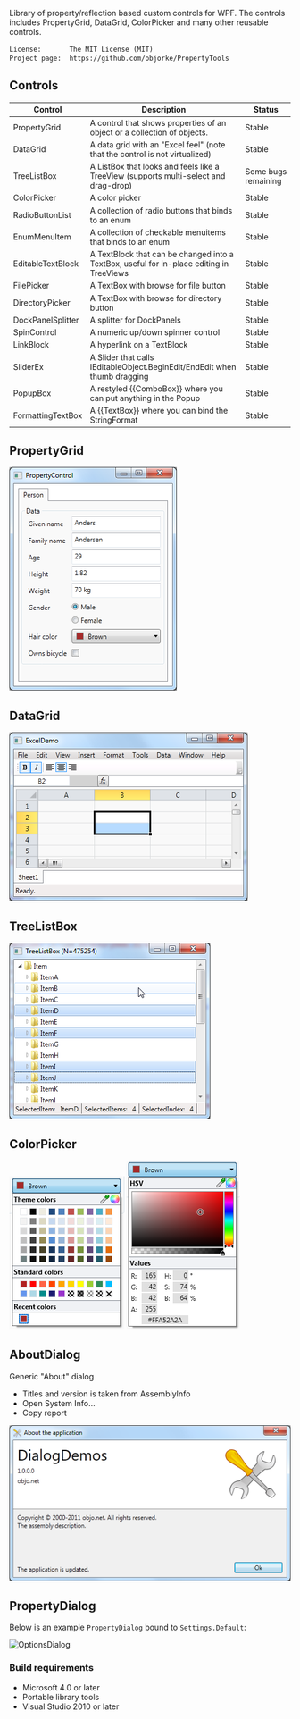 Library of property/reflection based custom controls for WPF. The 
controls includes PropertyGrid, DataGrid, ColorPicker and many 
other reusable controls. 

```
License:       The MIT License (MIT)
Project page:  https://github.com/objorke/PropertyTools
```

## Controls

| Control           | Description                                                                              | Status |
|-------------------|------------------------------------------------------------------------------------------|--------|
| PropertyGrid      | A control that shows properties of an object or a collection of objects.                 | Stable |
| DataGrid          | A data grid with an "Excel feel" (note that the control is not virtualized)              | Stable |
| TreeListBox       | A ListBox that looks and feels like a TreeView (supports multi-select and drag-drop)     | Some bugs remaining |
| ColorPicker       | A color picker                                                                           | Stable |
| RadioButtonList   | A collection of radio buttons that binds to an enum                                      | Stable |
| EnumMenuItem      | A collection of checkable menuitems that binds to an enum                                | Stable |
| EditableTextBlock | A TextBlock that can be changed into a TextBox, useful for in-place editing in TreeViews | Stable |
| FilePicker        | A TextBox with browse for file button                                                    | Stable |
| DirectoryPicker   | A TextBox with browse for directory button                                               | Stable |
| DockPanelSplitter | A splitter for DockPanels                                                                | Stable |
| SpinControl       | A numeric up/down spinner control                                                        | Stable |
| LinkBlock         | A hyperlink on a TextBlock                                                               | Stable |
| SliderEx          | A Slider that calls IEditableObject.BeginEdit/EndEdit when thumb dragging                | Stable |
| PopupBox          | A restyled {{ComboBox}} where you can put anything in the Popup                          | Stable |
| FormattingTextBox |  A {{TextBox}} where you can bind the StringFormat                                       | Stable |

## PropertyGrid

![PropertyGrid](Images\PropertyGrid.png)

## DataGrid

![DataGrid](Images\DataGrid.png)

## TreeListBox

![TreeListBox](Images\TreeListBox.png)

## ColorPicker
![ColorPicker](Images\ColorPicker.png) ![ColorPicker](Images\ColorPicker2.png)

## AboutDialog

Generic "About" dialog

- Titles and version is taken from AssemblyInfo
- Open System Info...
- Copy report

![AboutDialog](Images\AboutDialog.png)

## PropertyDialog

Below is an example `PropertyDialog` bound to `Settings.Default`:

![OptionsDialog](Images\OptionsDialog.png)

### Build requirements

- Microsoft 4.0 or later
- Portable library tools
- Visual Studio 2010 or later

